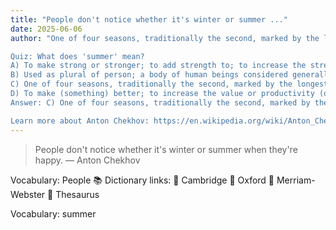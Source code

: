 ```yaml
---
title: "People don't notice whether it's winter or summer ..."
date: 2025-06-06
author: "One of four seasons, traditionally the second, marked by the longest and typically hottest days of the year due to the inclination of the Earth and thermal lag. Typically regarded as being from June 21 to September 22 or 23 in parts of the USA, the months of June, July and August in the United Kingdom and the months of December, January and February in the Southern Hemisphere.; Year; used to give the age of a person, usually a young one.

Quiz: What does 'summer' mean?
A) To make strong or stronger; to add strength to; to increase the strength of; to fortify.; To empower; to give moral strength to; to encourage; to enhearten.
B) Used as plural of person; a body of human beings considered generally or collectively; a group of two or more persons.; Persons forming or belonging to a particular group, such as a nation, class, ethnic group, country, family, etc.
C) One of four seasons, traditionally the second, marked by the longest and typically hottest days of the year due to the inclination of the Earth and thermal lag. Typically regarded as being from June 21 to September 22 or 23 in parts of the USA, the months of June, July and August in the United Kingdom and the months of December, January and February in the Southern Hemisphere.; Year; used to give the age of a person, usually a young one.
D) To make (something) better; to increase the value or productivity (of something).; To become better.
Answer: C) One of four seasons, traditionally the second, marked by the longest and typically hottest days of the year due to the inclination of the Earth and thermal lag. Typically regarded as being from June 21 to September 22 or 23 in parts of the USA, the months of June, July and August in the United Kingdom and the months of December, January and February in the Southern Hemisphere.; Year; used to give the age of a person, usually a young one.

Learn more about Anton Chekhov: https://en.wikipedia.org/wiki/Anton_Chekhov"
---
```


> People don't notice whether it's winter or summer when they're happy. — Anton Chekhov

Vocabulary: People
📚 Dictionary links:
🔹 Cambridge
🔹 Oxford
🔹 Merriam-Webster
🔹 Thesaurus

Vocabulary: summer
